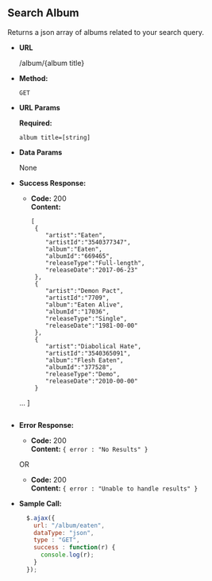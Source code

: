 **Search Album**
----
  Returns a json array of albums related to your search query.

* **URL**

  /album/{album title}

* **Method:**

  `GET`

*  **URL Params**

   **Required:**

   `album title=[string]`

* **Data Params**

  None

* **Success Response:**

  * **Code:** 200 <br />
    **Content:**
    ```
    [
     {
        "artist":"Eaten",
        "artistId":"3540377347",
        "album":"Eaten",
        "albumId":"669465",
        "releaseType":"Full-length",
        "releaseDate":"2017-06-23"
     },
     {
        "artist":"Demon Pact",
        "artistId":"7709",
        "album":"Eaten Alive",
        "albumId":"17036",
        "releaseType":"Single",
        "releaseDate":"1981-00-00"
     },
     {
        "artist":"Diabolical Hate",
        "artistId":"3540365091",
        "album":"Flesh Eaten",
        "albumId":"377528",
        "releaseType":"Demo",
        "releaseDate":"2010-00-00"
     }
   ...
   ]
    ```

* **Error Response:**

  * **Code:** 200 <br />
    **Content:** `{ error : "No Results" }`

  OR

  * **Code:** 200 <br />
    **Content:** `{ error : "Unable to handle results" }`

* **Sample Call:**

  ```javascript
    $.ajax({
      url: "/album/eaten",
      dataType: "json",
      type : "GET",
      success : function(r) {
        console.log(r);
      }
    });
  ```
